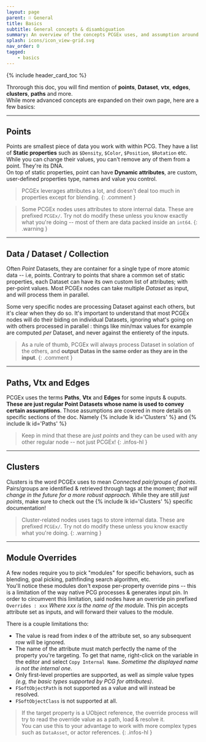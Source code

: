 ```yaml
---
layout: page
parent: ∷ General
title: Basics
subtitle: General concepts & disambiguation
summary: An overview of the concepts PCGEx uses, and assumption around the meaning of certain keywords.
splash: icons/icon_view-grid.svg
nav_order: 0
tagged:
    - basics
---
```


{% include header_card_toc %}

Throrough this doc, you will find mention of **points**, **Dataset**, **vtx**, **edges**, **clusters**, **paths** and more.  
While more advanced concepts are expanded on their own page, here are a few basics:

---
## Points
Points are smallest piece of data you work with within PCG. They have a list of **Static properties** such as `$Density`, `$Color`, `$Position`, `$Rotation` etc. While you can change their values, you can't remove any of them from a point. They're its DNA.  
On top of static properties, point can have **Dynamic attributes**,  are custom, user-defined properties  type, names and value you control.  

> PCGEx leverages attributes a lot, and doesn't deal too much in properties except for blending.
{: .comment }  

> Some PCGEx nodes uses attributes to store internal data. These are prefixed `PCGEx/`. Try not do modify these unless you know exactly what you're doing -- most of them are data packed inside an `int64`.
{: .warning }

---
## Data / Dataset / Collection
Often *Point* Datasets, they are container for a single type of more atomic data -- i.e, points.  Contrary to points that share a common set of static properties, each Dataset can have its own custom list of attributes; with per-point values. Most PCGEx nodes can take multiple *Dataset* as input, and will process them in parallel.  

Some very specific nodes are processing Dataset against each others, but it's clear when they do so. It's important to understand that most PCGEx nodes will do their biding on individual Datasets, ignoring what's going on with others processed in parallel : things like min/max values for example are computed *per* Dataset, and never against the entierety of the inputs.

> As a rule of thumb, PCGEx will always process Dataset in solation of the others, and **output Datas in the same order as they are in the input**.
{: .comment }

---
## Paths, Vtx and Edges
PCGEx uses the terms **Paths**, **Vtx** and **Edges** for some inputs & ouputs. **These are just regular Point Datasets whose name is used to convey certain assumptions**. Those assumptions are covered in more details on specific sections of the doc. Namely {% include lk id='Clusters' %} and {% include lk id='Paths' %}

> Keep in mind that these are *just points* and they can be used with any other regular node -- not just PCGEx!
{: .infos-hl }

---
## Clusters
Clusters is the word PCGEx uses to mean *Connected pair/groups of points*. Pairs/groups are identified & retrieved through tags at the moment; *that will change in the future for a more robust approach.*  While they are still *just points*, make sure to check out the {% include lk id='Clusters' %} specific documentation!
> Cluster-related nodes uses tags to store internal data. These are prefixed `PCGEx/`. Try not do modify these unless you know exactly what you're doing.
{: .warning }

---
## Module Overrides
A few nodes require you to pick "modules" for specific behaviors, such as blending, goal picking, pathfinding search algorithm, etc.  
You'll notice these modules don't expose per-property override pins -- this is a limitation of the way native PCG processes & generates input pin. In order to circumvent this limitation, said nodes have an override pin prefixed `Overrides : xxx` *Where xxx is the name of the module*. This pin accepts attribute set as inputs, and will forward their values to the module.  

There is a couple limitations tho:
- The value is read from index `0` of the attribute set, so any subsequent row will be ignored.
- The name of the attribute must match perfectly the name of the property you're targeting. To get that name, right-click on the variable in the editor and select `Copy Internal Name`. *Sometime the displayed name is not the internal one*.
- Only first-level properties are supported, as well as simple value types *(e.g, the basic types supported by PCG for attributes)*.
- `FSoftObjectPath` is not supported as a value and will instead be resolved.
- `FSoftObjectClass` is not supported at all.

> If the target property is a UObject reference, the override process will try to read the override value as a path, load & resolve it.  
> You can use this to your advantage to work with more complex types such as `DataAsset`, or actor references.
{: .infos-hl }



